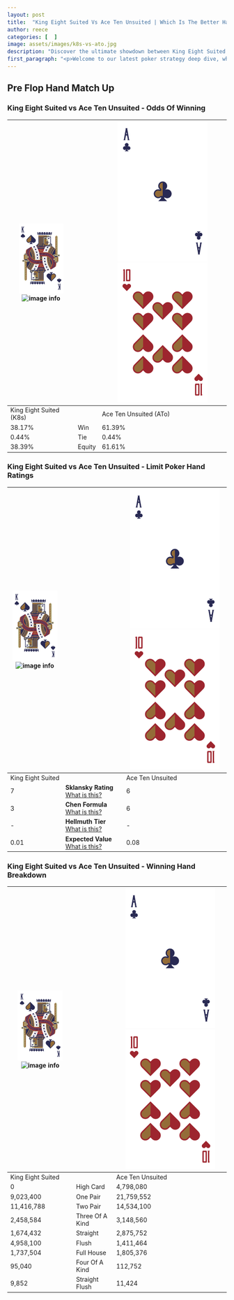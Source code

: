```yaml
---
layout: post
title:  "King Eight Suited Vs Ace Ten Unsuited | Which Is The Better Hand In Poker? A Complete Guide"
author: reece
categories: [  ]
image: assets/images/k8s-vs-ato.jpg
description: "Discover the ultimate showdown between King Eight Suited and Ace Ten Unsuited in poker! Uncover the odds, strategies, and scenarios where one hand triumphs over the other. Get ready to up your poker game with this thrilling analysis."
first_paragraph: "<p>Welcome to our latest poker strategy deep dive, where we're pitting two distinct hands against each other in a high-stakes showdown: King Eight Suited vs Ace Ten Unsuited.</p><p>In the dynamic world of poker, every decision counts, and knowing which hand holds the upper hand is key to your success at the table.</p><p>In this article, we'll dissect these two hands, explore the scenarios where one dominates the other, and equip you with the knowledge to make strategic choices that can tip the odds in your favor.</p><p>Get ready to unravel the intriguing dynamics of these poker hands and elevate your game to new heights.</p>"
---
```




[comment]: # (sp0)

## Pre Flop Hand Match Up

<div class="table hand-ratings" markdown="1"> 



### King Eight Suited vs Ace Ten Unsuited - Odds Of Winning


    
| ![image info](assets/images/hand1/K.png) ![image info](assets/images/hand1/8s.png) |  | ![image info](assets/images/hand2/A.png) ![image info](assets/images/hand2/To.png) |
| -------- | -------- | -------- |
| King Eight Suited (K8s) |  | Ace Ten Unsuited (ATo) |
| 38.17% | Win | 61.39% |
| 0.44% | Tie | 0.44% |
| 38.39% | Equity | 61.61% |




[comment]: # (sp1)



### King Eight Suited vs Ace Ten Unsuited - Limit Poker Hand Ratings


    
| ![image info](assets/images/hand1/K.png) ![image info](assets/images/hand1/8s.png) |  | ![image info](assets/images/hand2/A.png) ![image info](assets/images/hand2/To.png) |
| -------- | -------- | -------- |
| King Eight Suited |  | Ace Ten Unsuited |
| 7 | **Sklansky Rating** [What is this?](/sklansky-rating-explained) | 6 |
| 3 | **Chen Formula** [What is this?](/chen-formula-explained) | 6 |
| - | **Hellmuth Tier** [What is this?](/Hellmuth-tier-explained) | - |
| 0.01 | **Expected Value** [What is this?](/expected-value-explained) | 0.08 |




[comment]: # (sp2)



### King Eight Suited vs Ace Ten Unsuited - Winning Hand Breakdown


    
| ![image info](assets/images/hand1/K.png) ![image info](assets/images/hand1/8s.png) |  | ![image info](assets/images/hand2/A.png) ![image info](assets/images/hand2/To.png) |
| -------- | -------- | -------- |
| King Eight Suited |  | Ace Ten Unsuited |
| 0 | High Card | 4,798,080 |
| 9,023,400 | One Pair | 21,759,552 |
| 11,416,788 | Two Pair | 14,534,100 |
| 2,458,584 | Three Of A Kind | 3,148,560 |
| 1,674,432 | Straight | 2,875,752 |
| 4,958,100 | Flush | 1,411,464 |
| 1,737,504 | Full House | 1,805,376 |
| 95,040 | Four Of A Kind | 112,752 |
| 9,852 | Straight Flush | 11,424 |




[comment]: # (sp3)



</div>

[comment]: # (sp4)



[comment]: # (sp5)

